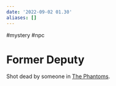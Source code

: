 ```yaml
---
date: '2022-09-02 01.30'
aliases: []
---
```

#mystery #npc
# Former Deputy

Shot dead by someone in [The Phantoms](The%20Phantoms.md).

